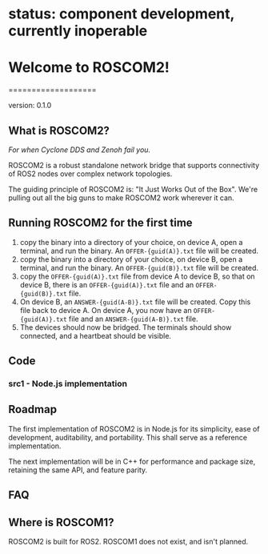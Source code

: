 # status: component development, currently inoperable

# Welcome to ROSCOM2!
===================

version: 0.1.0

## What is ROSCOM2?

*For when Cyclone DDS and Zenoh fail you.*

ROSCOM2 is a robust standalone network bridge that supports connectivity of ROS2 nodes over complex network topologies.

The guiding principle of ROSCOM2 is: "It Just Works Out of the Box". We're pulling out all the big guns to make ROSCOM2 work wherever it can.


## Running ROSCOM2 for the first time

1) copy the binary into a directory of your choice, on device A, open a terminal, and run the binary. An `OFFER-{guid(A)}.txt` file will be created.
2) copy the binary into a directory of your choice, on device B, open a terminal, and run the binary. An `OFFER-{guid(B)}.txt` file will be created.
3) copy the `OFFER-{guid(A)}.txt` file from device A to device B, so that on device B, there is an `OFFER-{guid(A)}.txt` file and an `OFFER-{guid(B)}.txt` file.
4) On device B, an `ANSWER-{guid(A-B)}.txt` file will be created. Copy this file back to device A. On device A, you now have an `OFFER-{guid(A)}.txt` file and an `ANSWER-{guid(A-B)}.txt` file.
5) The devices should now be bridged. The terminals should show connected, and a heartbeat should be visible.


## Code

### src1 - Node.js implementation

## Roadmap

The first implementation of ROSCOM2 is in Node.js for its simplicity, ease of development, auditability, and portability. This shall serve as a reference implementation.

The next implementation will be in C++ for performance and package size, retaining the same API, and feature parity. 

FAQ
---

## Where is ROSCOM1?

ROSCOM2 is built for ROS2. ROSCOM1 does not exist, and isn't planned.



